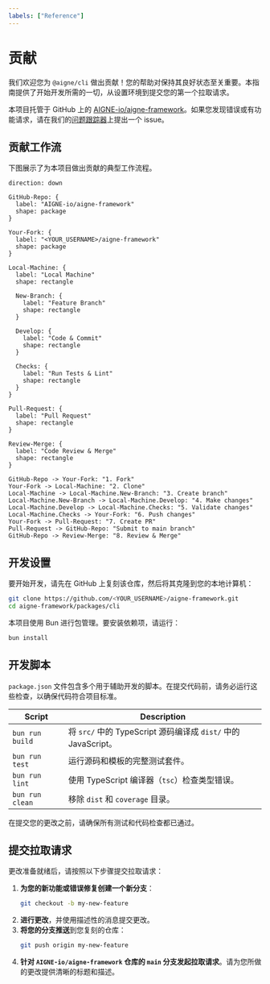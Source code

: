 ```yaml
---
labels: ["Reference"]
---
```


# 贡献

我们欢迎您为 `@aigne/cli` 做出贡献！您的帮助对保持其良好状态至关重要。本指南提供了开始开发所需的一切，从设置环境到提交您的第一个拉取请求。

本项目托管于 GitHub 上的 [AIGNE-io/aigne-framework](https://github.com/AIGNE-io/aigne-framework)。如果您发现错误或有功能请求，请在我们的[问题跟踪器](https://github.com/AIGNE-io/aigne-framework/issues)上提出一个 issue。

## 贡献工作流

下图展示了为本项目做出贡献的典型工作流程。

```d2
direction: down

GitHub-Repo: {
  label: "AIGNE-io/aigne-framework"
  shape: package
}

Your-Fork: {
  label: "<YOUR_USERNAME>/aigne-framework"
  shape: package
}

Local-Machine: {
  label: "Local Machine"
  shape: rectangle

  New-Branch: {
    label: "Feature Branch"
    shape: rectangle
  }

  Develop: {
    label: "Code & Commit"
    shape: rectangle
  }

  Checks: {
    label: "Run Tests & Lint"
    shape: rectangle
  }
}

Pull-Request: {
  label: "Pull Request"
  shape: rectangle
}

Review-Merge: {
  label: "Code Review & Merge"
  shape: rectangle
}

GitHub-Repo -> Your-Fork: "1. Fork"
Your-Fork -> Local-Machine: "2. Clone"
Local-Machine -> Local-Machine.New-Branch: "3. Create branch"
Local-Machine.New-Branch -> Local-Machine.Develop: "4. Make changes"
Local-Machine.Develop -> Local-Machine.Checks: "5. Validate changes"
Local-Machine.Checks -> Your-Fork: "6. Push changes"
Your-Fork -> Pull-Request: "7. Create PR"
Pull-Request -> GitHub-Repo: "Submit to main branch"
GitHub-Repo -> Review-Merge: "8. Review & Merge"

```

## 开发设置

要开始开发，请先在 GitHub 上复刻该仓库，然后将其克隆到您的本地计算机：

```bash
git clone https://github.com/<YOUR_USERNAME>/aigne-framework.git
cd aigne-framework/packages/cli
```

本项目使用 Bun 进行包管理。要安装依赖项，请运行：

```bash
bun install
```

## 开发脚本

`package.json` 文件包含多个用于辅助开发的脚本。在提交代码前，请务必运行这些检查，以确保代码符合项目标准。

| Script | Description |
|---|---|
| `bun run build` | 将 `src/` 中的 TypeScript 源码编译成 `dist/` 中的 JavaScript。 |
| `bun run test` | 运行源码和模板的完整测试套件。 |
| `bun run lint` | 使用 TypeScript 编译器（`tsc`）检查类型错误。 |
| `bun run clean` | 移除 `dist` 和 `coverage` 目录。 |

在提交您的更改之前，请确保所有测试和代码检查都已通过。

## 提交拉取请求

更改准备就绪后，请按照以下步骤提交拉取请求：

1.  **为您的新功能或错误修复创建一个新分支**：
    ```bash
    git checkout -b my-new-feature
    ```
2.  **进行更改**，并使用描述性的消息提交更改。
3.  **将您的分支推送**到您复刻的仓库：
    ```bash
    git push origin my-new-feature
    ```
4.  **针对 `AIGNE-io/aigne-framework` 仓库的 `main` 分支发起拉取请求**。请为您所做的更改提供清晰的标题和描述。